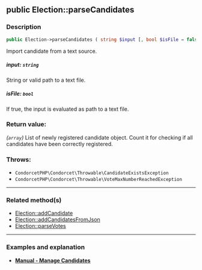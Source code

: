 ## public Election::parseCandidates

### Description    

```php
public Election->parseCandidates ( string $input [, bool $isFile = false] ): array
```

Import candidate from a text source.
    

##### **input:** *```string```*   
String or valid path to a text file.    


##### **isFile:** *```bool```*   
If true, the input is evaluated as path to a text file.    


### Return value:   

*(```array```)* List of newly registered candidate object. Count it for checking if all candidates have been correctly registered.



### Throws:   

* ```CondorcetPHP\Condorcet\Throwable\CandidateExistsException```
* ```CondorcetPHP\Condorcet\Throwable\VoteMaxNumberReachedException```

---------------------------------------

### Related method(s)      

* [Election::addCandidate](../Election%20Class/public%20Election--addCandidate.md)    
* [Election::addCandidatesFromJson](../Election%20Class/public%20Election--addCandidatesFromJson.md)    
* [Election::parseVotes](../Election%20Class/public%20Election--parseVotes.md)    

---------------------------------------

### Examples and explanation

* **[Manual - Manage Candidates](https://github.com/julien-boudry/Condorcet/wiki/II-%23-A.-Create-an-Election-%23-2.-Create-Candidates)**    
